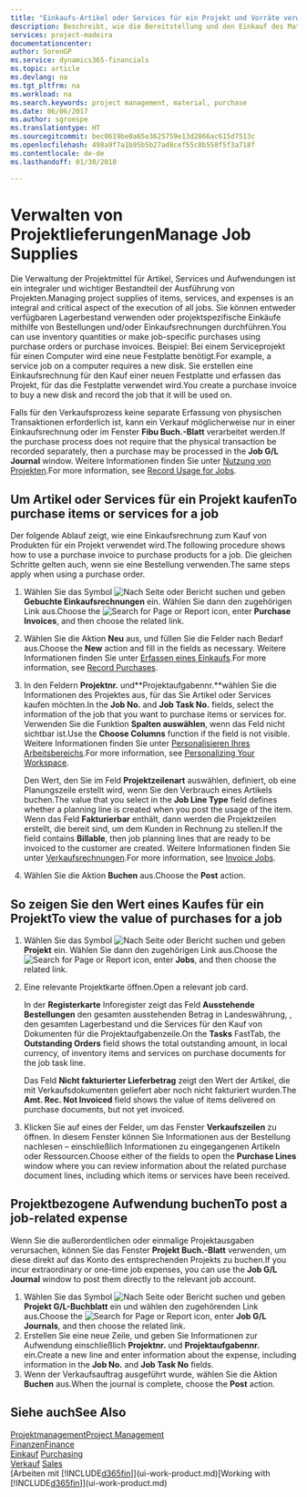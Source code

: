 ```yaml
---
title: "Einkaufs-Artikel oder Services für ein Projekt und Vorräte verwalten| Microsoft Docs"
description: Beschreibt, wie die Bereitstellung und den Einkauf des Materials und Servicearten in Projekten verwaltet wird.
services: project-madeira
documentationcenter: 
author: SorenGP
ms.service: dynamics365-financials
ms.topic: article
ms.devlang: na
ms.tgt_pltfrm: na
ms.workload: na
ms.search.keywords: project management, material, purchase
ms.date: 06/06/2017
ms.author: sgroespe
ms.translationtype: HT
ms.sourcegitcommit: bec0619be0a65e3625759e13d2866ac615d7513c
ms.openlocfilehash: 498a9f7a1b95b5b27ad8cef55c8b558f5f3a718f
ms.contentlocale: de-de
ms.lasthandoff: 01/30/2018

---
```

# <a name="manage-job-supplies"></a><span data-ttu-id="fce6f-103">Verwalten von Projektlieferungen</span><span class="sxs-lookup"><span data-stu-id="fce6f-103">Manage Job Supplies</span></span>
<span data-ttu-id="fce6f-104">Die Verwaltung der Projektmittel für Artikel, Services und Aufwendungen ist ein integraler und wichtiger Bestandteil der Ausführung von Projekten.</span><span class="sxs-lookup"><span data-stu-id="fce6f-104">Managing project supplies of items, services, and expenses is an integral and critical aspect of the execution of all jobs.</span></span> <span data-ttu-id="fce6f-105">Sie können entweder verfügbaren Lagerbestand verwenden oder projektspezifische Einkäufe mithilfe von Bestellungen und/oder Einkaufsrechnungen durchführen.</span><span class="sxs-lookup"><span data-stu-id="fce6f-105">You can use inventory quantities or make job-specific purchases using purchase orders or purchase invoices.</span></span> <span data-ttu-id="fce6f-106">Beispiel: Bei einem Serviceprojekt für einen Computer wird eine neue Festplatte benötigt.</span><span class="sxs-lookup"><span data-stu-id="fce6f-106">For example, a service job on a computer requires a new disk.</span></span> <span data-ttu-id="fce6f-107">Sie erstellen eine Einkaufsrechnung für den Kauf einer neuen Festplatte und erfassen das Projekt, für das die Festplatte verwendet wird.</span><span class="sxs-lookup"><span data-stu-id="fce6f-107">You create a purchase invoice to buy a new disk and record the job that it will be used on.</span></span>

<span data-ttu-id="fce6f-108">Falls für den Verkaufsprozess keine separate Erfassung von physischen Transaktionen erforderlich ist, kann ein Verkauf möglicherweise nur in einer Einkaufsrechnung oder im Fenster **Fibu Buch.-Blatt** verarbeitet werden.</span><span class="sxs-lookup"><span data-stu-id="fce6f-108">If the purchase process does not require that the physical transaction be recorded separately, then a purchase may be processed in the **Job G/L Journal** window.</span></span> <span data-ttu-id="fce6f-109">Weitere Informationen finden Sie unter [Nutzung von Projekten](projects-how-record-job-usage.md).</span><span class="sxs-lookup"><span data-stu-id="fce6f-109">For more information, see [Record Usage for Jobs](projects-how-record-job-usage.md).</span></span>

## <a name="to-purchase-items-or-services-for-a-job"></a><span data-ttu-id="fce6f-110">Um Artikel oder Services für ein Projekt kaufen</span><span class="sxs-lookup"><span data-stu-id="fce6f-110">To purchase items or services for a job</span></span>
<span data-ttu-id="fce6f-111">Der folgende Ablauf zeigt, wie eine Einkaufsrechnung zum Kauf von Produkten für ein Projekt verwendet wird.</span><span class="sxs-lookup"><span data-stu-id="fce6f-111">The following procedure shows how to use a purchase invoice to purchase products for a job.</span></span> <span data-ttu-id="fce6f-112">Die gleichen Schritte gelten auch, wenn sie eine Bestellung verwenden.</span><span class="sxs-lookup"><span data-stu-id="fce6f-112">The same steps apply when using a purchase order.</span></span>  

1. <span data-ttu-id="fce6f-113">Wählen Sie das Symbol ![Nach Seite oder Bericht suchen](media/ui-search/search_small.png "Nach Seite oder Bericht suchen") und geben **Gebuchte Einkaufsrechnungen** ein. Wählen Sie dann den zugehörigen Link aus.</span><span class="sxs-lookup"><span data-stu-id="fce6f-113">Choose the ![Search for Page or Report](media/ui-search/search_small.png "Search for Page or Report icon") icon, enter **Purchase Invoices**, and then choose the related link.</span></span>  
2. <span data-ttu-id="fce6f-114">Wählen Sie die Aktion **Neu** aus, und füllen Sie die Felder nach Bedarf aus.</span><span class="sxs-lookup"><span data-stu-id="fce6f-114">Choose the **New** action and fill in the fields as necessary.</span></span> <span data-ttu-id="fce6f-115">Weitere Informationen finden Sie unter [Erfassen eines Einkaufs](purchasing-how-record-purchases.md).</span><span class="sxs-lookup"><span data-stu-id="fce6f-115">For more information, see [Record Purchases](purchasing-how-record-purchases.md).</span></span>
3. <span data-ttu-id="fce6f-116">In den Feldern **Projektnr.** und**Projektaufgabennr.**wählen Sie die Informationen des Projektes aus, für das Sie Artikel oder Services kaufen möchten.</span><span class="sxs-lookup"><span data-stu-id="fce6f-116">In the **Job No.** and **Job Task No.** fields, select the information of the job that you want to purchase items or services for.</span></span> <span data-ttu-id="fce6f-117">Verwenden Sie die Funktion **Spalten auswählen**, wenn das Feld nicht sichtbar ist.</span><span class="sxs-lookup"><span data-stu-id="fce6f-117">Use the **Choose Columns** function if the field is not visible.</span></span> <span data-ttu-id="fce6f-118">Weitere Informationen finden Sie unter [Personalisieren Ihres Arbeitsbereichs](ui-personalization-user.md).</span><span class="sxs-lookup"><span data-stu-id="fce6f-118">For more information, see [Personalizing Your Workspace](ui-personalization-user.md).</span></span>

    <span data-ttu-id="fce6f-119">Den Wert, den Sie im Feld **Projektzeilenart** auswählen, definiert, ob eine Planungszeile erstellt wird, wenn Sie den Verbrauch eines Artikels buchen.</span><span class="sxs-lookup"><span data-stu-id="fce6f-119">The value that you select in the **Job Line Type** field defines whether a planning line is created when you post the usage of the item.</span></span> <span data-ttu-id="fce6f-120">Wenn das Feld **Fakturierbar** enthält, dann werden die Projektzeilen erstellt, die bereit sind, um dem Kunden in Rechnung zu stellen.</span><span class="sxs-lookup"><span data-stu-id="fce6f-120">If the field contains **Billable**, then job planning lines that are ready to be invoiced to the customer are created.</span></span> <span data-ttu-id="fce6f-121">Weitere Informationen finden Sie unter [Verkaufsrechnungen](projects-how-invoice-jobs.md).</span><span class="sxs-lookup"><span data-stu-id="fce6f-121">For more information, see [Invoice Jobs](projects-how-invoice-jobs.md).</span></span>
4. <span data-ttu-id="fce6f-122">Wählen Sie die Aktion **Buchen** aus.</span><span class="sxs-lookup"><span data-stu-id="fce6f-122">Choose the **Post** action.</span></span>

## <a name="to-view-the-value-of-purchases-for-a-job"></a><span data-ttu-id="fce6f-123">So zeigen Sie den Wert eines Kaufes für ein Projekt</span><span class="sxs-lookup"><span data-stu-id="fce6f-123">To view the value of purchases for a job</span></span>
1. <span data-ttu-id="fce6f-124">Wählen Sie das Symbol ![Nach Seite oder Bericht suchen](media/ui-search/search_small.png "Nach Seite oder Bericht suchen") und geben **Projekt** ein. Wählen Sie dann den zugehörigen Link aus.</span><span class="sxs-lookup"><span data-stu-id="fce6f-124">Choose the ![Search for Page or Report](media/ui-search/search_small.png "Search for Page or Report icon") icon, enter **Jobs**, and then choose the related link.</span></span>
2. <span data-ttu-id="fce6f-125">Eine relevante Projektkarte öffnen.</span><span class="sxs-lookup"><span data-stu-id="fce6f-125">Open a relevant job card.</span></span>

    <span data-ttu-id="fce6f-126">In der **Registerkarte** Inforegister zeigt das Feld **Ausstehende Bestellungen** den gesamten ausstehenden Betrag in Landeswährung, , den gesamten Lagerbestand und die Services für den Kauf von Dokumenten für die Projektaufgabenzeile.</span><span class="sxs-lookup"><span data-stu-id="fce6f-126">On the **Tasks** FastTab, the **Outstanding Orders** field shows the total outstanding amount, in local currency, of inventory items and services on purchase documents for the job task line.</span></span>  

    <span data-ttu-id="fce6f-127">Das Feld **Nicht fakturierter Lieferbetrag** zeigt den Wert der Artikel, die mit Verkaufsdokumenten geliefert aber noch nicht fakturiert wurden.</span><span class="sxs-lookup"><span data-stu-id="fce6f-127">The **Amt. Rec. Not Invoiced** field shows the value of items delivered on purchase documents, but not yet invoiced.</span></span>  
3. <span data-ttu-id="fce6f-128">Klicken Sie auf eines der Felder, um das Fenster **Verkaufszeilen** zu öffnen. In diesem Fenster können Sie Informationen aus der Bestellung nachlesen – einschließlich Informationen zu eingegangenen Artikeln oder Ressourcen.</span><span class="sxs-lookup"><span data-stu-id="fce6f-128">Choose either of the fields to open the **Purchase Lines** window where you can review information about the related purchase document lines, including which items or services have been received.</span></span>

## <a name="to-post-a-job-related-expense"></a><span data-ttu-id="fce6f-129">Projektbezogene Aufwendung buchen</span><span class="sxs-lookup"><span data-stu-id="fce6f-129">To post a job-related expense</span></span>
<span data-ttu-id="fce6f-130">Wenn Sie die außerordentlichen oder einmalige Projektausgaben verursachen, können Sie das Fenster **Projekt Buch.-Blatt** verwenden, um diese direkt auf das Konto des entsprechenden Projekts zu buchen.</span><span class="sxs-lookup"><span data-stu-id="fce6f-130">If you incur extraordinary or one-time job expenses, you can use the **Job G/L Journal** window to post them directly to the relevant job account.</span></span>

1. <span data-ttu-id="fce6f-131">Wählen Sie das Symbol ![Nach Seite oder Bericht suchen](media/ui-search/search_small.png "Nach Seite oder Bericht suchen") und geben **Projekt G/L-Buchblatt** ein und wählen den zugehörenden Link aus.</span><span class="sxs-lookup"><span data-stu-id="fce6f-131">Choose the ![Search for Page or Report](media/ui-search/search_small.png "Search for Page or Report icon") icon, enter **Job G/L Journals**, and then choose the related link.</span></span>  
2. <span data-ttu-id="fce6f-132">Erstellen Sie eine neue Zeile, und geben Sie Informationen zur Aufwendung einschließlich  **Projektnr.** und **Projektaufgabennr.** ein.</span><span class="sxs-lookup"><span data-stu-id="fce6f-132">Create a new line and enter information about the expense, including information in the **Job No.** and **Job Task No** fields.</span></span>  
3. <span data-ttu-id="fce6f-133">Wenn der Verkaufsauftrag ausgeführt wurde, wählen Sie die Aktion **Buchen** aus.</span><span class="sxs-lookup"><span data-stu-id="fce6f-133">When the journal is complete, choose the **Post** action.</span></span>

## <a name="see-also"></a><span data-ttu-id="fce6f-134">Siehe auch</span><span class="sxs-lookup"><span data-stu-id="fce6f-134">See Also</span></span>
[<span data-ttu-id="fce6f-135">Projektmanagement</span><span class="sxs-lookup"><span data-stu-id="fce6f-135">Project Management</span></span>](projects-manage-projects.md)  
[<span data-ttu-id="fce6f-136">Finanzen</span><span class="sxs-lookup"><span data-stu-id="fce6f-136">Finance</span></span>](finance.md)  
<span data-ttu-id="fce6f-137">[Einkauf](purchasing-manage-purchasing.md)       </span><span class="sxs-lookup"><span data-stu-id="fce6f-137">[Purchasing](purchasing-manage-purchasing.md)       </span></span>  
<span data-ttu-id="fce6f-138">[Verkauf](sales-manage-sales.md)    </span><span class="sxs-lookup"><span data-stu-id="fce6f-138">[Sales](sales-manage-sales.md)    </span></span>  
<span data-ttu-id="fce6f-139">[Arbeiten mit [!INCLUDE[d365fin](includes/d365fin_md.md)]](ui-work-product.md)</span><span class="sxs-lookup"><span data-stu-id="fce6f-139">[Working with [!INCLUDE[d365fin](includes/d365fin_md.md)]](ui-work-product.md)</span></span>  

